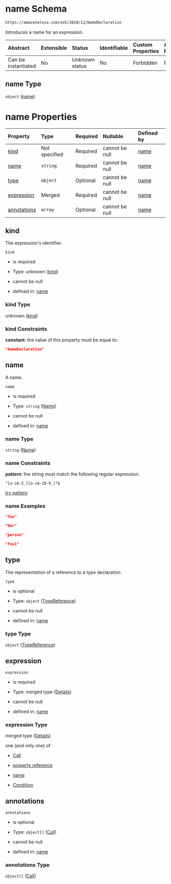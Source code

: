# name Schema

```txt
https://amazonalexa.com/ask/2020/12/NameDeclaration
```

Introduces a name for an expression.

| Abstract            | Extensible | Status         | Identifiable | Custom Properties | Additional Properties | Access Restrictions | Defined In                                                                        |
| :------------------ | :--------- | :------------- | :----------- | :---------------- | :-------------------- | :------------------ | :-------------------------------------------------------------------------------- |
| Can be instantiated | No         | Unknown status | No           | Forbidden         | Forbidden             | none                | [NameDeclaration.json](../../schemas/NameDeclaration.json "open original schema") |

## name Type

`object` ([name](namedeclaration.md))

# name Properties

| Property                    | Type          | Required | Nullable       | Defined by                                                                                                                      |
| :-------------------------- | :------------ | :------- | :------------- | :------------------------------------------------------------------------------------------------------------------------------ |
| [kind](#kind)               | Not specified | Required | cannot be null | [name](namedeclaration-properties-kind.md "https://amazonalexa.com/ask/2020/12/NameDeclaration#/properties/kind")               |
| [name](#name)               | `string`      | Required | cannot be null | [name](genericargumentsdeclaration-items-properties-name.md "https://amazonalexa.com/ask/2020/12/Name#/properties/name")        |
| [type](#type)               | `object`      | Optional | cannot be null | [name](actiondeclaration-properties-typereference.md "https://amazonalexa.com/ask/2020/12/TypeReference#/properties/type")      |
| [expression](#expression)   | Merged        | Required | cannot be null | [name](namedeclaration-properties-expression.md "https://amazonalexa.com/ask/2020/12/NameDeclaration#/properties/expression")   |
| [annotations](#annotations) | `array`       | Optional | cannot be null | [name](namedeclaration-properties-annotations.md "https://amazonalexa.com/ask/2020/12/NameDeclaration#/properties/annotations") |

## kind

The expression's identifier.

`kind`

*   is required

*   Type: unknown ([kind](namedeclaration-properties-kind.md))

*   cannot be null

*   defined in: [name](namedeclaration-properties-kind.md "https://amazonalexa.com/ask/2020/12/NameDeclaration#/properties/kind")

### kind Type

unknown ([kind](namedeclaration-properties-kind.md))

### kind Constraints

**constant**: the value of this property must be equal to:

```json
"NameDeclaration"
```

## name

A name.

`name`

*   is required

*   Type: `string` ([Name](genericargumentsdeclaration-items-properties-name.md))

*   cannot be null

*   defined in: [name](genericargumentsdeclaration-items-properties-name.md "https://amazonalexa.com/ask/2020/12/Name#/properties/name")

### name Type

`string` ([Name](genericargumentsdeclaration-items-properties-name.md))

### name Constraints

**pattern**: the string must match the following regular expression: 

```regexp
^[a-zA-Z_][a-zA-Z0-9_]*$
```

[try pattern](https://regexr.com/?expression=%5E%5Ba-zA-Z\_%5D%5Ba-zA-Z0-9\_%5D\*%24 "try regular expression with regexr.com")

### name Examples

```json
"foo"
```

```json
"bar"
```

```json
"person"
```

```json
"foo1"
```

## type

The representation of a reference to a type declaration.

`type`

*   is optional

*   Type: `object` ([TypeReference](actiondeclaration-properties-typereference.md))

*   cannot be null

*   defined in: [name](actiondeclaration-properties-typereference.md "https://amazonalexa.com/ask/2020/12/TypeReference#/properties/type")

### type Type

`object` ([TypeReference](actiondeclaration-properties-typereference.md))

## expression



`expression`

*   is required

*   Type: merged type ([Details](namedeclaration-properties-expression.md))

*   cannot be null

*   defined in: [name](namedeclaration-properties-expression.md "https://amazonalexa.com/ask/2020/12/NameDeclaration#/properties/expression")

### expression Type

merged type ([Details](namedeclaration-properties-expression.md))

one (and only one) of

*   [Call](actiondeclaration-properties-annotations-call.md "check type definition")

*   [property reference](arguments-definitions-arg-expression-oneof-property-reference.md "check type definition")

*   [name](arguments-definitions-arg-expression-oneof-name.md "check type definition")

*   [Condition](condition-properties-when-oneof-condition.md "check type definition")

## annotations



`annotations`

*   is optional

*   Type: `object[]` ([Call](actiondeclaration-properties-annotations-call.md))

*   cannot be null

*   defined in: [name](namedeclaration-properties-annotations.md "https://amazonalexa.com/ask/2020/12/NameDeclaration#/properties/annotations")

### annotations Type

`object[]` ([Call](actiondeclaration-properties-annotations-call.md))
